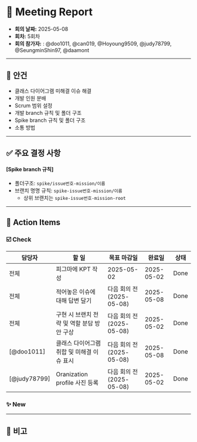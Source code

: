 # 📝 Meeting Report

- **회의 날짜:** 2025-05-08
- **회차:** 5회차
- **회의 참가자:** : @doo1011, @can019, @Hoyoung9509, @judy78799, @SeungminShin97, @daamont

---

## 📌 안건
- 클래스 다이어그램 미해결 이슈 해결
- 개발 인원 분배
- Scrum 범위 설정
- 개발 branch 규칙 및 폴더 구조
- Spike branch 규칙 및 폴더 구조
- 소통 방법

---

## ✅ 주요 결정 사항
#### [Spike branch 규칙]
- 폴더구조: `spike/issue번호-mission/이름`
- 브랜치 명명 규칙: `spike-issue번호-mission/이름`
  - 상위 브랜치는 `spike-issue번호-mission-root`
---

## 🔄 Action Items
### ☑️ Check
| 담당자 | 할 일 | 목표 마감일 | 완료일 | 상태 |
|--------|--------|------------|------|------|
| 전체 | 피그마에 KPT 작성 | 2025-05-02 | 2025-05-02 | Done |
| 전체 | 적어놓은 이슈에 대해 답변 달기 | 다음 회의 전 (2025-05-08) | 2025-05-08 | Done|
| 전체 | 구현 시 브랜치 전략 및 역할 분담 방안 구상 | 다음 회의 전 (2025-05-08) | 2025-05-02 | Done |
| [@doo1011] | 클래스 다이어그램 취합 및 미해결 이슈 표시 | 다음 회의 전 (2025-05-08) | 2025-05-08 | Done|
| [@judy78799] | Oranization profile 사진 등록 | 다음 회의 전 (2025-05-08) | 2025-05-02 | Done |

### ✨ New

---

## 💬 비고